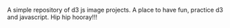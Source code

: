 A simple repository of d3 js image projects.  A place to have fun, practice d3 and javascript.  Hip hip hooray!!!
